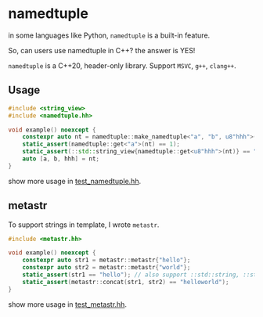 # namedtuple

in some languages like Python, `namedtuple` is a built-in feature.

So, can users use namedtuple in C++? the answer is YES!

`namedtuple` is a C++20, header-only library. Support `MSVC`, `g++`, `clang++`.

## Usage
```cpp
#include <string_view>
#include <namedtuple.hh>

void example() noexcept {
    constexpr auto nt = namedtuple::make_namedtuple<"a", "b", u8"hhh">(1, 2, "hello");
    static_assert(namedtuple::get<"a">(nt) == 1);
    static_assert(::std::string_view{namedtuple::get<u8"hhh">(nt)} == "hello");
    auto [a, b, hhh] = nt;
}
```
show more usage in [test_namedtuple.hh](./test/test_namedtuple.hh).

## metastr
To support strings in template, I wrote `metastr`.
```cpp
#include <metastr.hh>

void example() noexcept {
    constexpr auto str1 = metastr::metastr{"hello"};
    constexpr auto str2 = metastr::metastr{"world"};
    static_assert(str1 == "hello"); // also support ::std::string, ::std::string_view and other encoding
    static_assert(metastr::concat(str1, str2) == "helloworld");
}
```
show more usage in [test_metastr.hh](./test/test_metastr.hh).
